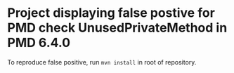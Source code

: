 # Project displaying false postive for PMD check UnusedPrivateMethod in PMD 6.4.0

To reproduce false positive, run `mvn install` in root of repository.

